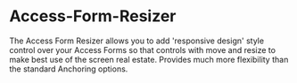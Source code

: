 # Access-Form-Resizer
The Access Form Resizer allows you to add 'responsive design' style control over your Access Forms so that controls with move and resize to make best use of the screen real estate. Provides much more flexibility than the standard Anchoring options.

